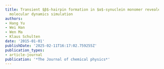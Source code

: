 ```yaml
---
title: Transient $β$-hairpin formation in $α$-synuclein monomer revealed by coarse-grained
  molecular dynamics simulation
authors:
- Hang Yu
- Wei Han
- Wen Ma
- Klaus Schulten
date: '2015-01-01'
publishDate: '2025-02-11T16:17:02.759255Z'
publication_types:
- article-journal
publication: '*The Journal of chemical physics*'
---
```

